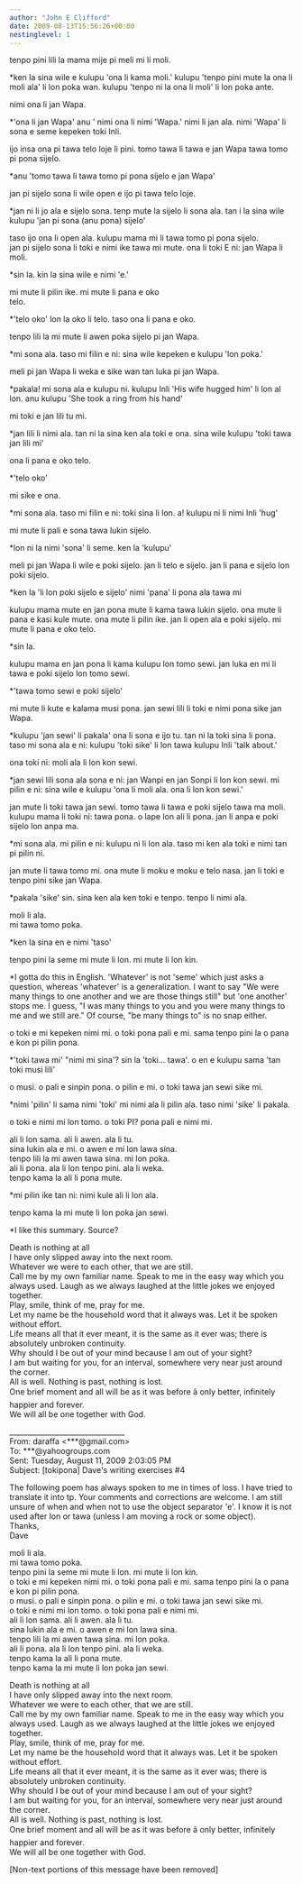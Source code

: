 ```yaml
---
author: "John E Clifford"
date: 2009-08-13T15:56:26+00:00
nestinglevel: 1
---
```

tenpo pini lili la mama mije pi meli mi li moli.  
  
\*ken la sina wile e kulupu 'ona li kama moli.' kulupu 'tenpo pini mute la ona li moli ala' li lon poka wan. kulupu 'tenpo ni la ona li moli' li lon poka ante.  
  
nimi ona li jan Wapa.  
  
\*'ona li jan Wapa' anu ' nimi ona li nimi 'Wapa.' nimi li jan ala. nimi 'Wapa' li sona e seme kepeken toki Inli.  
  
ijo insa ona pi tawa telo loje li pini. tomo tawa li tawa e jan Wapa tawa tomo pi pona sijelo.  
  
\*anu 'tomo tawa li tawa tomo pi pona sijelo e jan Wapa'  
  
jan pi sijelo sona li wile open e ijo pi tawa telo loje.  
  
\*jan ni li jo ala e sijelo sona. tenp mute la sijelo li sona ala. tan i la sina wile kulupu 'jan pi sona (anu pona) sijelo'  
  
taso ijo ona li open ala. kulupu mama mi li tawa tomo pi pona sijelo.  
jan pi sijelo sona li toki e nimi ike tawa mi mute. ona li toki E ni: jan Wapa li moli.  
  
\*sin la. kin la sina wile e nimi 'e.'  
  
mi mute li pilin ike. mi mute li pana e oko  
telo.  
  
\*'telo oko' lon la oko li telo. taso ona li pana e oko.  
  
tenpo lili la mi mute li awen poka sijelo pi jan Wapa.  
  
\*mi sona ala. taso mi filin e ni: sina wile kepeken e kulupu 'lon poka.'  
  
meli pi jan Wapa li weka e sike wan tan luka pi jan Wapa.  
  
\*pakala! mi sona ala e kulupu ni. kulupu Inli 'His wife hugged him' li lon al lon. anu kulupu 'She took a ring from his hand'  
  
mi toki e jan lili tu mi.  
  
\*jan lili li nimi ala. tan ni la sina ken ala toki e ona. sina wile kulupu 'toki tawa jan lili mi'  
  
ona li pana e oko telo.  
  
\*'telo oko'  
  
mi sike e ona.  
  
\*mi sona ala. taso mi filin e ni: toki sina li lon. a! kulupu ni li nimi Inli 'hug'  
  
mi mute li pali e sona tawa lukin sijelo.  
  
\*lon ni la nimi 'sona' li seme. ken la 'kulupu'  
  
meli pi jan Wapa li wile e poki sijelo. jan li telo e sijelo. jan li pana e sijelo lon poki sijelo.  
  
\*ken la 'li lon poki sijelo e sijelo' nimi 'pana' li pona ala tawa mi  
  
kulupu mama mute en jan pona mute li kama tawa lukin sijelo. ona mute li pana e kasi kule mute. ona mute li pilin ike. jan li open ala e poki sijelo. mi mute li pana e oko telo.  
  
\*sin la.  
  
kulupu mama en jan pona li kama kulupu lon tomo sewi. jan luka en mi li tawa e poki sijelo lon tomo sewi.  
  
\*'tawa tomo sewi e poki sijelo'  
  
mi mute li kute e kalama musi pona. jan sewi lili li toki e nimi pona sike jan Wapa.  
  
\*kulupu 'jan sewi' li pakala' ona li sona e ijo tu. tan ni la toki sina li pona. taso mi sona ala e ni: kulupu 'toki sike' li lon tawa kulupu Inli 'talk about.'  
  
ona toki ni: moli ala li lon kon sewi.  
  
\*jan sewi lili sona ala sona e ni: jan Wanpi en jan Sonpi li lon kon sewi. mi pilin e ni: sina wile e kulupu 'ona li moli ala. ona li lon kon sewi.'  
  
jan mute li toki tawa jan sewi. tomo tawa li tawa e poki sijelo tawa ma moli. kulupu mama li toki ni: tawa pona. o lape lon ali li pona. jan li anpa e poki sijelo lon anpa ma.  
  
\*mi sona ala. mi pilin e ni: kulupu ni li lon ala. taso mi ken ala toki e nimi tan pi pilin ni.  
  
jan mute li tawa tomo mi. ona mute li moku e moku e telo nasa. jan li toki e tenpo pini sike jan Wapa.  
  
\*pakala 'sike' sin. sina ken ala ken toki e tenpo. tenpo li nimi ala.  
  
moli li ala.  
mi tawa tomo poka.  
  
\*ken la sina en e nimi 'taso'  
  
tenpo pini la seme mi mute li lon. mi mute li lon kin.  
  
\*I gotta do this in English. 'Whatever' is not 'seme' which just asks a question, whereas 'whatever' is a generalization. I want to say "We were many things to one another and we are those things still" but 'one another' stops me. I guess, "I was many things to you and you were many things to me and we still are." Of course, "be many things to" is no snap either.  
  
o toki e mi kepeken nimi mi. o toki pona pali e mi. sama tenpo pini la o pana e kon pi pilin pona.  
  
\*'toki tawa mi' "nimi mi sina'? sin la 'toki... tawa'. o en e kulupu sama 'tan toki musi lili'  
  
o musi. o pali e sinpin pona. o pilin e mi. o toki tawa jan sewi sike mi.  
  
\*nimi 'pilin' li sama nimi 'toki' mi nimi ala li pilin ala. taso nimi 'sike' li pakala.  
  
o toki e nimi mi lon tomo. o toki PI? pona pali e nimi mi.  
  
ali li lon sama. ali li awen. ala li tu.  
sina lukin ala e mi. o awen e mi lon lawa sina.  
tenpo lili la mi awen tawa sina. mi lon poka.  
ali li pona. ala li lon tenpo pini. ala li weka.  
tenpo kama la ali li pona mute.  
  
\*mi pilin ike tan ni: nimi kule ali li lon ala.  
  
tenpo kama la mi mute li lon poka jan sewi.  
  
  
\*I like this summary. Source?  
  
Death is nothing at all  
I have only slipped away into the next room.  
Whatever we were to each other, that we are still.  
Call me by my own familiar name. Speak to me in the easy way which you always used. Laugh as we always laughed at the little jokes we enjoyed together.  
Play, smile, think of me, pray for me.  
Let my name be the household word that it always was. Let it be spoken without effort.  
Life means all that it ever meant, it is the same as it ever was; there is absolutely unbroken continuity.  
Why should I be out of your mind because I am out of your sight?  
I am but waiting for you, for an interval, somewhere very near just around the corner.  
All is well. Nothing is past, nothing is lost.  
One brief moment and all will be as it was before â only better, infinitely happier and forever.  
We will all be one together with God.  
  
  
  
  
\_\_\_\_\_\_\_\_\_\_\_\_\_\_\_\_\_\_\_\_\_\_\_\_\_\_\_\_\_\_\_\_  
From: daraffa <\*\*\*@gmail.com>  
To: \*\*\*@yahoogroups.com  
Sent: Tuesday, August 11, 2009 2:03:05 PM  
Subject: \[tokipona\] Dave's writing exercises #4  
  
  
The following poem has always spoken to me in times of loss. I have tried to translate it into tp. Your comments and corrections are welcome. I am still unsure of when and when not to use the object separator 'e'. I know it is not used after lon or tawa (unless I am moving a rock or some object).  
Thanks,  
Dave  
  
moli li ala.  
mi tawa tomo poka.  
tenpo pini la seme mi mute li lon. mi mute li lon kin.  
o toki e mi kepeken nimi mi. o toki pona pali e mi. sama tenpo pini la o pana e kon pi pilin pona.  
o musi. o pali e sinpin pona. o pilin e mi. o toki tawa jan sewi sike mi.  
o toki e nimi mi lon tomo. o toki pona pali e nimi mi.  
ali li lon sama. ali li awen. ala li tu.  
sina lukin ala e mi. o awen e mi lon lawa sina.  
tenpo lili la mi awen tawa sina. mi lon poka.  
ali li pona. ala li lon tenpo pini. ala li weka.  
tenpo kama la ali li pona mute.  
tenpo kama la mi mute li lon poka jan sewi.  
  
Death is nothing at all  
I have only slipped away into the next room.  
Whatever we were to each other, that we are still.  
Call me by my own familiar name. Speak to me in the easy way which you always used. Laugh as we always laughed at the little jokes we enjoyed together.  
Play, smile, think of me, pray for me.  
Let my name be the household word that it always was. Let it be spoken without effort.  
Life means all that it ever meant, it is the same as it ever was; there is absolutely unbroken continuity.  
Why should I be out of your mind because I am out of your sight?  
I am but waiting for you, for an interval, somewhere very near just around the corner.  
All is well. Nothing is past, nothing is lost.  
One brief moment and all will be as it was before â only better, infinitely happier and forever.  
We will all be one together with God.  
  
  
  
  
  
  
  
\[Non-text portions of this message have been removed\]